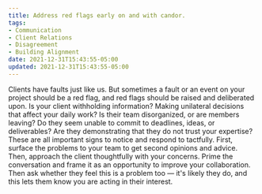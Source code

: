 ```yaml
---
title: Address red flags early on and with candor.
tags:
- Communication
- Client Relations
- Disagreement
- Building Alignment
date: 2021-12-31T15:43:55-05:00
updated: 2021-12-31T15:43:55-05:00
---
```


Clients have faults just like us. But sometimes a fault or an event on your project should be a red flag, and red flags should be raised and deliberated upon. Is your client withholding information? Making unilateral decisions that affect your daily work? Is their team disorganized, or are members leaving? Do they seem unable to commit to deadlines, ideas, or deliverables? Are they demonstrating that they do not trust your expertise? These are all important signs to notice and respond to tactfully. First, surface the problems to your team to get second opinions and advice. Then, approach the client thoughtfully with your concerns. Prime the conversation and frame it as an opportunity to improve your collaboration. Then ask whether they feel this is a problem too — it's likely they do, and this lets them know you are acting in their interest.

